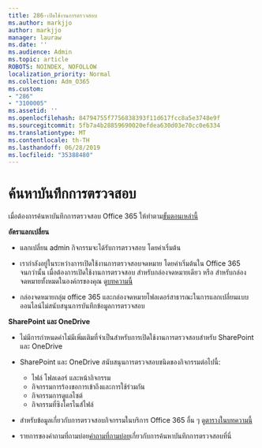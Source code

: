 ```yaml
---
title: 286-เปิดใช้งานการตรวจสอบ
ms.author: markjjo
author: markjjo
manager: lauraw
ms.date: ''
ms.audience: Admin
ms.topic: article
ROBOTS: NOINDEX, NOFOLLOW
localization_priority: Normal
ms.collection: Adm_O365
ms.custom:
- "286"
- "3100005"
ms.assetid: ''
ms.openlocfilehash: 84794755f7756838393f11d617fcc8a5e3748e9f
ms.sourcegitcommit: 5fb7a4b28859690020efdea630d03e70cc0e6334
ms.translationtype: MT
ms.contentlocale: th-TH
ms.lasthandoff: 06/28/2019
ms.locfileid: "35388480"
---
```

# <a name="search-the-audit-log"></a>ค้นหาบันทึกการตรวจสอบ

เมื่อต้องการค้นหาบันทึกการตรวจสอบ Office 365 ให้ทำตาม[ขั้นตอนเหล่านี้](https://docs.microsoft.com/office365/securitycompliance/search-the-audit-log-in-security-and-compliance#search-the-audit-log)

**อัตราแลกเปลี่ยน**

- แลกเปลี่ยน admin กิจกรรมจะได้รับการตรวจสอบ โดยค่าเริ่มต้น

- เรากำลังอยู่ในระหว่างการเปิดใช้งานการตรวจสอบจดหมาย โดยค่าเริ่มต้นใน Office 365 จนกว่านั้น เมื่อต้องการเปิดใช้งานการตรวจสอบ สำหรับกล่องจดหมายเดียว หรือ สำหรับกล่องจดหมายทั้งหมดในองค์กรของคุณ ดู[บทความนี้](https://docs.microsoft.com/office365/securitycompliance/enable-mailbox-auditing)

- กล่องจดหมายกลุ่ม office 365 และกล่องจดหมายโฟลเดอร์สาธารณะในการแลกเปลี่ยนแบบออนไลน์ไม่สนับสนุนการบันทึกข้อมูลการตรวจสอบ

**SharePoint และ OneDrive**

- ไม่มีการกำหนดค่าไม่มีเพิ่มเติมที่จำเป็นสำหรับการเปิดใช้งานการตรวจสอบสำหรับ SharePoint และ OneDrive

- SharePoint และ OneDrive สนับสนุนการตรวจสอบชนิดของกิจกรรมต่อไปนี้:

    - ไฟล์ โฟลเดอร์ และหน้ากิจกรรม
    - กิจกรรมการร้องขอการเข้าถึงและการใช้ร่วมกัน
    - กิจกรรมการดูแลไซต์
    - กิจกรรมที่ซิงโครไนส์ไฟล์

- สำหรับข้อมูลเกี่ยวกับการตรวจสอบกิจกรรมในบริการ Office 365 อื่น ๆ ดู[ตารางในบทความนี้](https://docs.microsoft.com/office365/securitycompliance/search-the-audit-log-in-security-and-compliance#audited-activities)

- รายการของคำถามที่ถามบ่อย[คำถามที่ถามบ่อย](https://docs.microsoft.com/office365/securitycompliance/search-the-audit-log-in-security-and-compliance#frequently-asked-questions)เกี่ยวกับการค้นหาบันทึกการตรวจสอบที่นี่